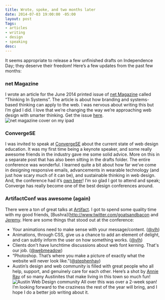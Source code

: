 ```yaml
---
title: Wrote, spoke, and two months later
date: 2014-07-03 19:00:00 -05:00
layout: post
Tags:
- articles
- writing
- design
- speaking
desc: 
---
```


It seems appropriate to release a few unfinished drafts on Independence Day; they deserve their freedom! Here’s a few updates from the past few months:

### net Magazine
I wrote an article for the June 2014 printed issue of [net Magazine](http://www.creativebloq.com/net-magazine) called “Thinking In Systems”. The article is about how branding and systems-based thinking can apply to the web. I was nervous about writing this but I’m glad I did. I love that we’re changing the way we’re approaching web design with smarter thinking. Get the issue [here](http://www.creativebloq.com/career/learn-how-be-your-own-boss-new-net-magazine-41411416).
![net magazine cover on my ipad]({{site.url}}/img/posts/netmag1.jpg)
<br>

### ConvergeSE
I was invited to speak at [ConvergeSE](http://www.convergese.com) about the current state of web design education. It was my first time being a keynote speaker, and some really awesome friends in the industry gave me some solid advice. More on this in a separate post that has also been sitting in the drafts folder. The entire conference was wonderful. I learned quite a bit about how far we’ve come in designing responsive emails, advancements in wearable technology (and just how scary much of it can be), and sustainable thinking in web design. And, the conference had it’s [own beer](http://blog.blueion.com/2014/05/21/kernel-panic-convergese/)! I’m so glad I got to attend and speak; Converge has really become one of the best design conferences around.
<br>

### ArtifactConf was awesome (again)
There were a ton of great talks at [Artifact](http://www.artifactconf.com). I got to spend some quality time with my good friends, [Bushra](http://www.twitter.com/goatsandbacon and [Jeremy](http://www.twitter.com/adactio). Here are some things that stood out at the conference:
- Your animations need to make sense with your message/content. ([@vlh](http://www.twitter.com/vlh))
- Animations, through CSS, give us a chance to add an element of delight, and can subtly inform the user on how something works. ([@vlh](http://www.twitter.com/vlh))
- Clients don't have lunchtime discussions about web font kerning. That's our job. ([@webmeadow](http://www.twitter.com/webmeadow))
- “Photoshop. That’s where you make a picture of exactly what the website will never look like.”([@stephenhay](http://www.twitter.com/stephenhay))
- Austin’s design and web community is filled with great people who all help, support, and genuinely care for each other. Here’s a shot by [Annie Ray](http://www.annieray.net/photobooth_viewer.php?id=39026464&key=67Xvzd) of so many Austinites that make living in this town so much fun!
![Austin Web Design community]({{site.url}}/img/posts/artifact.jpg)
All over this was over a 2-week span! I’m looking forward to the craziness the rest of the year will bring, and I hope I do a better job writing about it.

